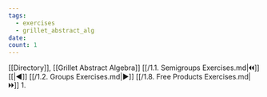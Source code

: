```yaml
---
tags:
  - exercises
  - grillet_abstract_alg
date: 
count: 1
---
```

[[Directory]], [[Grillet Abstract Algebra]]
[[/1.1. Semigroups Exercises.md|🞀🞀]] [[|◀]] [[/1.2. Groups Exercises.md|▶]] [[/1.8. Free Products Exercises.md|🞂🞂]]
1. 